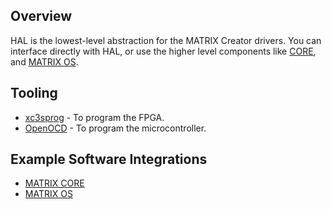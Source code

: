 ## Overview

HAL is the lowest-level abstraction for the MATRIX Creator drivers. You can interface directly with HAL, or use the higher level components like [CORE](/matrix-core/index.md), and [MATRIX OS](/matrix-os/overview.md).

## Tooling
- [xc3sprog](https://github.com/matrix-io/xc3sprog) - To program the FPGA.
- [OpenOCD](https://github.com/matrix-io/matrix-creator-openocd) - To program the microcontroller.

## Example Software Integrations
- [MATRIX CORE](/matrix-core/index.md)
- [MATRIX OS](/matrix-os/overview.md)